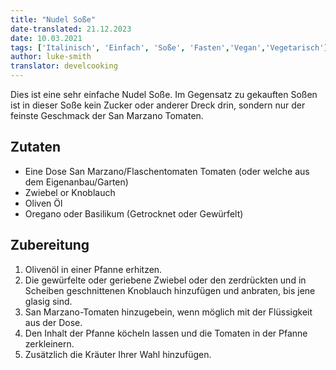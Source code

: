 ```yaml
---
title: "Nudel Soße"
date-translated: 21.12.2023
date: 10.03.2021
tags: ['Italinisch', 'Einfach', 'Soße', 'Fasten','Vegan','Vegetarisch']
author: luke-smith
translator: develcooking
---
```


Dies ist eine sehr einfache Nudel Soße.
Im Gegensatz zu gekauften Soßen ist in dieser Soße kein Zucker oder anderer Dreck drin, sondern nur der feinste Geschmack der San Marzano Tomaten.

## Zutaten

- Eine Dose San Marzano/Flaschentomaten Tomaten (oder welche aus dem Eigenanbau/Garten)
- Zwiebel or Knoblauch
- Oliven Öl
- Oregano oder Basilikum (Getrocknet oder Gewürfelt)

## Zubereitung

1. Olivenöl in einer Pfanne erhitzen.
2. Die gewürfelte oder geriebene Zwiebel oder den zerdrückten und in Scheiben geschnittenen Knoblauch hinzufügen und anbraten, bis jene glasig sind.
3. San Marzano-Tomaten hinzugebein, wenn möglich mit der Flüssigkeit aus der Dose.
4. Den Inhalt der Pfanne köcheln lassen und die Tomaten in der Pfanne zerkleinern.
5. Zusätzlich die Kräuter Ihrer Wahl hinzufügen.
